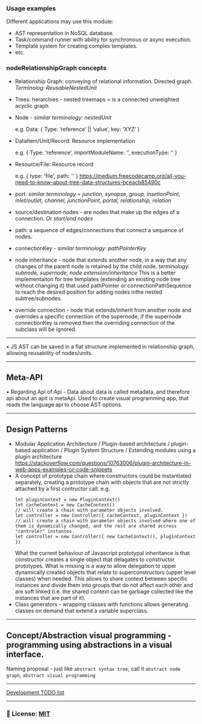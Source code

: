 ### Usage examples
Different applications may use this module:
- AST representation in NoSQL database.
- Task/command runner with ability for synchronous or async execution.
- Template system for creating complex templates. 
- etc.

### nodeRelationshipGraph concepts

- Relationship Graph: conveying of relational information. Directed graph. _Terminolog: ReusableNestedUnit_ 
- Trees: herarchies - nested treemaps = is a connected unweighted acyclic graph
- Node - _similar terminology: nestedUnit_
   
    e.g. Data: { Type: ‘reference’ || ‘value’, key: ‘XYZ’ }
- DataItem/Unit/Record: Resource implementation
    
    e.g. { Type: ‘reference’, importModuleName: ‘’, executionType: ‘’ }
- Resource/File: Resource record
    
    e.g. { type: 'file', path: '' }
https://medium.freecodecamp.org/all-you-need-to-know-about-tree-data-structures-bceacb85490c
- port: _similar terminology = junction, synapse, group, insetionPoint, inlet/outlet, channel, junctionPoint, portal, relationship, relation_
- source/destination nodes - are nodes that make up the edges of a connection. _Or start/end nodes_
- path: a sequence of edges/connections that connect a sequence of nodes.
- connectionKey - _similar terminology: pathPointerKey_
- node inheritance - node that extends another node, in a way that any changes of the parent node is retained by the child node. _terminology: subnode, supernode, node extension/inheritance_ 
This is a better implementaiton for tree templates (extending an existing node tree without changing it) that used pathPointer or connectionPathSequence to reach the desired position for adding nodes inthe nested subtree/subnodes.
- override connection - node that extends/inherit from another node and overrides a specific connection of the supernode, if the supernode connectionKey is removed then the overriding connection of the subclass will be ignored.
____
• JS AST can be saved in a flat structure implemented in relationship graph, allowing reusability of nodes/units.
___
## Meta-API 
• Regarding Api of Api - Data about data is called metadata, and therefore api about an apit is metaApi. Used to create visual programming app, that reads the language api to choose AST options.
___
## Design Patterns
- Modular Application Architecture / Plugin-based architecture / plugin-based application / Plugin System Structure / Extending modules using a plugin architecture
https://stackoverflow.com/questions/10763006/plugin-architecture-in-web-apps-examples-or-code-snippets
- A concept of prototype chain where constructors could be instantiated separately, creating a prototype chain with objects that are not strictly attached by a first contructor call. 
e.g. 
    ```
    let pluginContext = new PluginContext()
    let cacheContext = new CacheContext()
    // will create a chain with parameter objects involved.
    let controller = new Controller({ cacheContext, pluginContext })
    // will create a chain with parameter objects involved where one of them is dynamically changed, and the rest are shared accross "controler" instances.
    let controller = new Controller({ new CacheContext(), pluginContext })
    ```
    What the current behaviour of Javascript prototypal inheritance is that constructor creates a single object that delagates to constructor prototypes. What is missing is a way to allow delegation to upper dynamically created objects that relate to superconstructors (upper level classes) when needed. This allows to share context between specific instances and divide them into groups that do not affect each other and are soft linked (i.e. the shared context can be garbage collected like the instances that are part of it).
- Class generators - wrapping classes with functions allows generating classes on demand that extend a variable superclass.
        
___
## Concept/Abstraction visual programming - programming using abstractions in a visual interface.
Naming proposal - just like `abstract syntax tree`, call it `abstract node graph`, `abstract visual programming`

___
[Development TODO list](/documentation/TODO.md)

___

### 🔑 License: [MIT](/.github/LICENSE)

